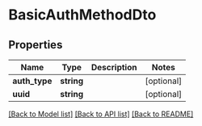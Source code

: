 # BasicAuthMethodDto

## Properties
| Name          | Type       | Description | Notes      |
| ------------- | ---------- | ----------- | ---------- |
| **auth_type** | **string** |             | [optional] |
| **uuid**      | **string** |             | [optional] |

[[Back to Model list]](../README.md#documentation-for-models) [[Back to API list]](../README.md#documentation-for-api-endpoints) [[Back to README]](../README.md)
